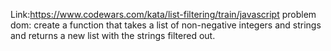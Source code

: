 Link:https://www.codewars.com/kata/list-filtering/train/javascript
problem dom: create a function that takes a list of non-negative integers and strings and returns a new list with the strings filtered out.